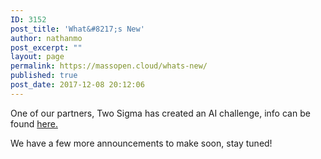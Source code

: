 ```yaml
---
ID: 3152
post_title: 'What&#8217;s New'
author: nathanmo
post_excerpt: ""
layout: page
permalink: https://massopen.cloud/whats-new/
published: true
post_date: 2017-12-08 20:12:06
---
```

One of our partners, Two Sigma has created an AI challenge, info can be found <a href="https://halite.io/">here.</a>

We have a few more announcements to make soon, stay tuned!
